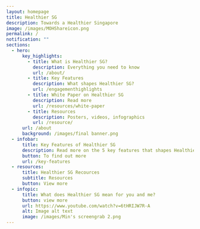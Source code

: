 ```yaml
---
layout: homepage
title: Healthier SG
description: Towards a Healthier Singapore
image: /images/MOHShareicon.png
permalink: /
notification: ""
sections:
  - hero:
      key_highlights:
        - title: What is Healthier SG?
          description: Everything you need to know
          url: /about/
        - title: Key Features
          description: What shapes Healthier SG?
          url: /engagementhighlights
        - title: White Paper on Healthier SG
          description: Read more
          url: /resources/white-paper
        - title: Resources
          description: Posters, videos, infographics
          url: /resource/
      url: /about
      background: /images/final banner.png
  - infobar:
      title: Key Features of Healthier SG
      description: Read more on the 5 key features that shapes Healthier SG.
      button: To find out more
      url: /key-features
  - resources:
      title: Healthier SG Recources
      subtitle: Resources
      button: View more
  - infopic:
      title: What does Healthier SG mean for you and me?
      button: view more
      url: https://www.youtube.com/watch?v=6tHRIJW7R-A
      alt: Image alt text
      image: /images/Min's screengrab 2.png
---
```

